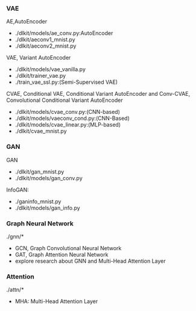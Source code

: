

### VAE
AE,AutoEncoder
- ./dlkit/models/ae_conv.py:AutoEncoder
- ./dlkit/aeconv1_mnist.py
- ./dlkit/aeconv2_mnist.py

VAE, Variant AutoEncoder
- ./dlkit/models/vae_vanilla.py
- ./dlkit/trainer_vae.py
- ./train_vae_ssl.py:(Semi-Supervised VAE)

CVAE, Conditional VAE, Conditional Variant AutoEncoder and Conv-CVAE, Convolutional Conditional Variant AutoEncoder
- ./dlkit/models/cvae_conv.py:(CNN-based)
- ./dlkit/models/vaeconv_cond.py:(CNN-Based)
- ./dlkit/models/cvae_linear.py:(MLP-based)
- ./dlkit/cvae_mnist.py


### GAN
GAN
- ./dlkit/gan_mnist.py
- ./dlkit/models/gan_conv.py

InfoGAN:
- ./ganinfo_mnist.py
- ./dlkit/models/gan_info.py

### Graph Neural Network

./gnn/*
- GCN, Graph Convolutional Neural Network
- GAT, Graph Attention Neural Network
- explore research about GNN and Multi-Head Attention Layer


### Attention
./attn/*
- MHA: Multi-Head Attention Layer
